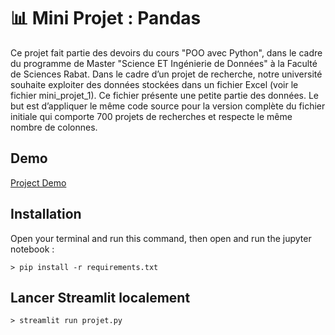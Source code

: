 # 📊 Mini Projet : Pandas

Ce projet fait partie des devoirs du cours "POO avec Python", dans le cadre du programme de Master "Science ET Ingénierie de Données" à la Faculté de Sciences Rabat. Dans le cadre d’un projet de recherche, notre université souhaite exploiter des données stockées dans un fichier Excel (voir le fichier mini_projet_1). Ce fichier présente une petite partie des données. Le but est d’appliquer le même code source pour la version complète du fichier initiale qui comporte 700 projets de recherches et respecte le même nombre de colonnes.

## Demo

[Project Demo](https://hamzaelbelghiti-projet-pandas.streamlit.app/)

## Installation

Open your terminal and run this command, then open and run the jupyter notebook :

```
> pip install -r requirements.txt
```

## Lancer Streamlit localement

```
> streamlit run projet.py
```


